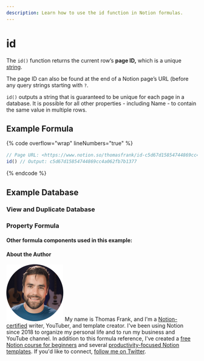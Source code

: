 ```yaml
---
description: Learn how to use the id function in Notion formulas.
---
```


# id

The `id()` function returns the current row’s **page ID,** which is a unique [string](../../formula-basics/data-types/string.md).

The page ID can also be found at the end of a Notion page’s URL (before any query strings starting with `?`.

`id()` outputs a string that is guaranteed to be unique for each page in a database. It is possible for all other properties - including Name - to contain the same value in multiple rows.

## Example Formula

{% code overflow="wrap" lineNumbers="true" %}
```jsx
// Page URL: <https://www.notion.so/thomasfrank/id-c5d67d15854744869cc4a062fb7b1377>
id() // Output: c5d67d15854744869cc4a062fb7b1377
```
{% endcode %}

## Example Database



### View and Duplicate Database



### Property Formula



#### Other formula components used in this example:



#### About the Author

<img src="../../.gitbook/assets/Notion Fundamentals with Thomas Frank - Avatar 2021 compressed (1).png" alt="" data-size="line"> My name is Thomas Frank, and I'm a [Notion-certified](https://www.credly.com/badges/95fae13a-17bf-4b4a-a3d2-d58c8a3e6a2a/public\_url) writer, YouTuber, and template creator. I've been using Notion since 2018 to organize my personal life and to run my business and YouTube channel. In addition to this formula reference, I've created a [free Notion course for beginners](https://thomasjfrank.com/fundamentals/) and several [productivity-focused Notion templates](https://thomasjfrank.com/templates/). If you'd like to connect, [follow me on Twitter](https://twitter.com/TomFrankly).
